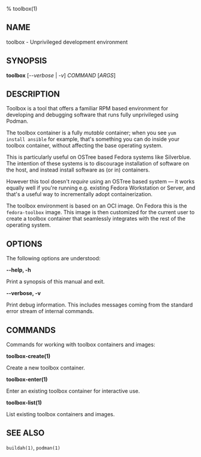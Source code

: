 % toolbox(1)

## NAME
toolbox - Unprivileged development environment

## SYNOPSIS
**toolbox** [*--verbose* | *-v*] *COMMAND* [*ARGS*]

## DESCRIPTION

Toolbox is a tool that offers a familiar RPM based environment for developing
and debugging software that runs fully unprivileged using Podman.

The toolbox container is a fully *mutable* container; when you see
`yum install ansible` for example, that's something you can do inside your
toolbox container, without affecting the base operating system.

This is particularly useful on OSTree based Fedora systems like Silverblue.
The intention of these systems is to discourage installation of software on
the host, and instead install software as (or in) containers.

However this tool doesn't *require* using an OSTree based system — it works
equally well if you're running e.g. existing Fedora Workstation or Server, and
that's a useful way to incrementally adopt containerization.

The toolbox environment is based on an OCI image. On Fedora this is the
`fedora-toolbox` image. This image is then customized for the current user to
create a toolbox container that seamlessly integrates with the rest of the
operating system.

## OPTIONS ##

The following options are understood:

**--help, -h**

Print a synopsis of this manual and exit.

**--verbose, -v**

Print debug information. This includes messages coming from the standard error
stream of internal commands.

## COMMANDS

Commands for working with toolbox containers and images:

**toolbox-create(1)**

Create a new toolbox container.

**toolbox-enter(1)**

Enter an existing toolbox container for interactive use.

**toolbox-list(1)**

List existing toolbox containers and images.

## SEE ALSO

`buildah(1)`, `podman(1)`
